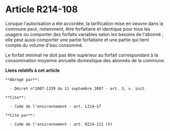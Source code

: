 # Article R214-108

Lorsque l'autorisation a été accordée, la tarification mise en oeuvre dans la commune peut, notamment, être forfaitaire et
identique pour tous les usagers ou comporter des forfaits variables selon les besoins de l'abonné ; elle peut aussi comporter
une partie forfaitaire et une partie qui tient compte du volume d'eau consommé.

Le forfait minimal ne doit pas être supérieur au forfait correspondant à la consommation moyenne annuelle domestique des
abonnés de la commune.

**Liens relatifs à cet article**

	**Abrogé par**:

	  - Décret n°2007-1339 du 11 septembre 2007 - art. 3, v. init.

	**Cite**:

	  - Code de l'environnement - art. L214-17

	**Cité par**:

	  - Code de l'environnement - art. R214-111 (V)
